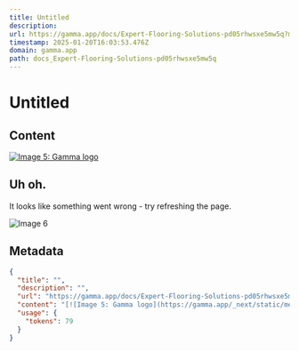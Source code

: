 ```yaml
---
title: Untitled
description: 
url: https://gamma.app/docs/Expert-Flooring-Solutions-pd05rhwsxe5mw5q?mode=doc
timestamp: 2025-01-20T16:03:53.476Z
domain: gamma.app
path: docs_Expert-Flooring-Solutions-pd05rhwsxe5mw5q
---
```


# Untitled



## Content

[![Image 5: Gamma logo](https://gamma.app/_next/static/media/gamma-logo-black.5914e71f.svg)](https://gamma.app/)

Uh oh.
------

It looks like something went wrong - try refreshing the page.

![Image 6](https://gamma.app/_next/static/media/Sal-Asteroid-Parachute.ad317576.png)

## Metadata

```json
{
  "title": "",
  "description": "",
  "url": "https://gamma.app/docs/Expert-Flooring-Solutions-pd05rhwsxe5mw5q?mode=doc",
  "content": "[![Image 5: Gamma logo](https://gamma.app/_next/static/media/gamma-logo-black.5914e71f.svg)](https://gamma.app/)\n\nUh oh.\n------\n\nIt looks like something went wrong - try refreshing the page.\n\n![Image 6](https://gamma.app/_next/static/media/Sal-Asteroid-Parachute.ad317576.png)",
  "usage": {
    "tokens": 79
  }
}
```
